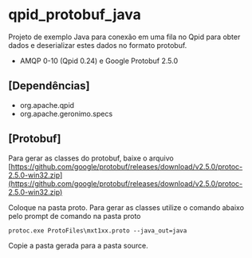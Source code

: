 # qpid_protobuf_java

Projeto de exemplo Java para conexão em uma fila no Qpid para obter dados e deserializar estes dados no formato protobuf.

- AMQP 0-10 (Qpid 0.24) e Google Protobuf 2.5.0

## [Dependências] ##
- org.apache.qpid
- org.apache.geronimo.specs

## [Protobuf] ##
Para gerar as classes do protobuf, baixe o arquivo 
[https://github.com/google/protobuf/releases/download/v2.5.0/protoc-2.5.0-win32.zip](https://github.com/google/protobuf/releases/download/v2.5.0/protoc-2.5.0-win32.zip)

Coloque na pasta proto.
Para gerar as classes utilize o comando abaixo pelo prompt de comando na pasta proto

	protoc.exe ProtoFiles\mxt1xx.proto --java_out=java

Copie a pasta gerada para a pasta source.